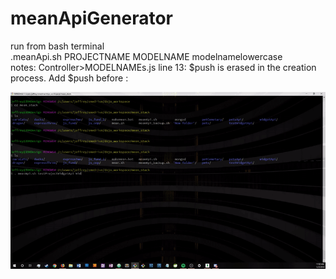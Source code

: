 # meanApiGenerator
run from bash terminal  <br />
.meanApi.sh PROJECTNAME MODELNAME modelnamelowercase  <br />
notes: Controller>MODELNAMEs.js line 13: $push is erased in the creation process. Add $push before :  <br />


![](meanApi.gif)
